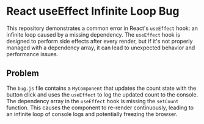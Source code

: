 # React useEffect Infinite Loop Bug

This repository demonstrates a common error in React's `useEffect` hook: an infinite loop caused by a missing dependency.  The `useEffect` hook is designed to perform side effects after every render, but if it's not properly managed with a dependency array, it can lead to unexpected behavior and performance issues.

## Problem
The `bug.js` file contains a `MyComponent` that updates the count state with the button click and uses the `useEffect` to log the updated count to the console.  The dependency array in the `useEffect` hook is missing the `setCount` function. This causes the component to re-render continuously, leading to an infinite loop of console logs and potentially freezing the browser.